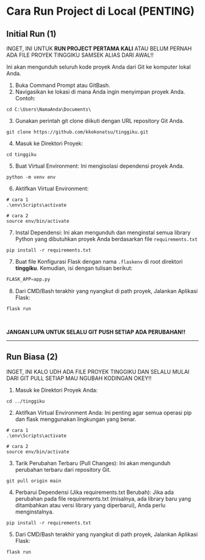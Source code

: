 # Cara Run Project di Local (PENTING)

## Initial Run (1)

INGET, INI UNTUK **RUN PROJECT PERTAMA KALI** ATAU BELUM PERNAH ADA FILE PROYEK TINGGIKU SAMSEK ALIAS DARI AWAL!!

Ini akan mengunduh seluruh kode proyek Anda dari Git ke komputer lokal Anda.

1. Buka Command Prompt atau GitBash.
2. Navigasikan ke lokasi di mana Anda ingin menyimpan proyek Anda. Contoh:

```shell
cd C:\Users\NamaAnda\Documents\
```

3. Gunakan perintah git clone diikuti dengan URL repository Git Anda.

```shell
git clone https://github.com/kkokonatsu/tinggiku.git
```

4. Masuk ke Direktori Proyek:

```shell
cd tinggiku
```

5. Buat Virtual Environment: Ini mengisolasi dependensi proyek Anda.

```shell
python -m venv env
```

6. Aktifkan Virtual Environment:

```shell
# cara 1
.\env\Scripts\activate

# cara 2
source env/bin/activate
```

7. Instal Dependensi: Ini akan mengunduh dan menginstal semua library Python yang dibutuhkan proyek Anda berdasarkan file `requirements.txt`

```shell
pip install -r requirements.txt
```

7. Buat file Konfigurasi Flask dengan nama `.flaskenv` di root direktori **tinggiku**. Kemudian, isi dengan tulisan berikut:

```python
FLASK_APP=app.py
```

8. Dari CMD/Bash terakhir yang nyangkut di path proyek, Jalankan Aplikasi Flask:

```shell
flask run
```

<br>

**JANGAN LUPA UNTUK SELALU GIT PUSH SETIAP ADA PERUBAHAN!!**

---

## Run Biasa (2)

INGET, INI KALO UDH ADA FILE PROYEK TINGGIKU DAN SELALU MULAI DARI GIT PULL SETIAP MAU NGUBAH KODINGAN OKEY!!

1. Masuk ke Direktori Proyek Anda:

```shell
cd ../tinggiku
```

2. Aktifkan Virtual Environment Anda: Ini penting agar semua operasi pip dan flask menggunakan lingkungan yang benar.

```shell
# cara 1
.\env\Scripts\activate

# cara 2
source env/bin/activate
```

3. Tarik Perubahan Terbaru (Pull Changes): Ini akan mengunduh perubahan terbaru dari repository Git.

```shell
git pull origin main
```

4. Perbarui Dependensi (Jika requirements.txt Berubah): Jika ada perubahan pada file requirements.txt (misalnya, ada library baru yang ditambahkan atau versi library yang diperbarui), Anda perlu menginstalnya.

```shell
pip install -r requirements.txt
```

5. Dari CMD/Bash terakhir yang nyangkut di path proyek, Jalankan Aplikasi Flask:

```shell
flask run
```
